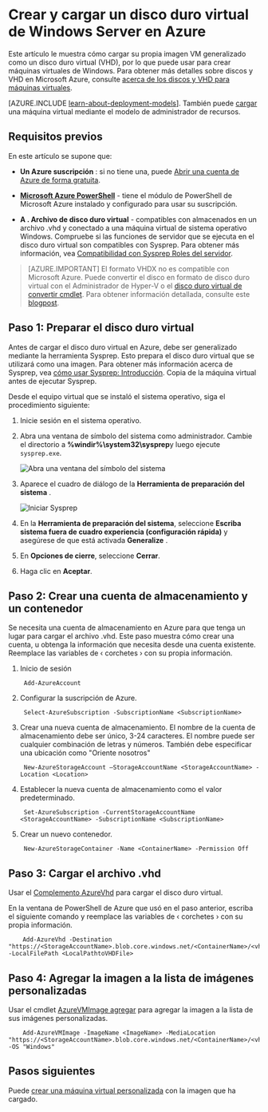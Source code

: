 <properties
    pageTitle="Crear y cargar una imagen de máquina virtual con Powershell | Microsoft Azure"
    description="Aprenda a crear y cargar una imagen de Windows Server generalized (disco duro virtual) mediante el modelo de implementación clásica y Powershell de Azure."
    services="virtual-machines-windows"
    documentationCenter=""
    authors="cynthn"
    manager="timlt"
    editor="tysonn"
    tags="azure-service-management"/>

<tags
    ms.service="virtual-machines-windows"
    ms.workload="infrastructure-services"
    ms.tgt_pltfrm="vm-windows"
    ms.devlang="na"
    ms.topic="article"
    ms.date="07/21/2016"
    ms.author="cynthn"/>

# <a name="create-and-upload-a-windows-server-vhd-to-azure"></a>Crear y cargar un disco duro virtual de Windows Server en Azure

Este artículo le muestra cómo cargar su propia imagen VM generalizado como un disco duro virtual (VHD), por lo que puede usar para crear máquinas virtuales de Windows. Para obtener más detalles sobre discos y VHD en Microsoft Azure, consulte [acerca de los discos y VHD para máquinas virtuales](virtual-machines-linux-about-disks-vhds.md).


[AZURE.INCLUDE [learn-about-deployment-models](../../includes/learn-about-deployment-models-classic-include.md)]. También puede [cargar](virtual-machines-windows-upload-image.md) una máquina virtual mediante el modelo de administrador de recursos. 

## <a name="prerequisites"></a>Requisitos previos

En este artículo se supone que:

- **Un Azure suscripción** : si no tiene una, puede [Abrir una cuenta de Azure de forma gratuita](/pricing/free-trial/?WT.mc_id=A261C142F).

- **[Microsoft Azure PowerShell](../powershell-install-configure.md)** - tiene el módulo de PowerShell de Microsoft Azure instalado y configurado para usar su suscripción. 

- **A . Archivo de disco duro virtual** - compatibles con almacenados en un archivo .vhd y conectado a una máquina virtual de sistema operativo Windows. Compruebe si las funciones de servidor que se ejecuta en el disco duro virtual son compatibles con Sysprep. Para obtener más información, vea [Compatibilidad con Sysprep Roles del servidor](https://msdn.microsoft.com/windows/hardware/commercialize/manufacture/desktop/sysprep-support-for-server-roles).

> [AZURE.IMPORTANT] El formato VHDX no es compatible con Microsoft Azure. Puede convertir el disco en formato de disco duro virtual con el Administrador de Hyper-V o el [disco duro virtual de convertir cmdlet](http://technet.microsoft.com/library/hh848454.aspx). Para obtener información detallada, consulte este [blogpost](http://blogs.msdn.com/b/virtual_pc_guy/archive/2012/10/03/using-powershell-to-convert-a-vhd-to-a-vhdx.aspx).

## <a name="step-1-prep-the-vhd"></a>Paso 1: Preparar el disco duro virtual 

Antes de cargar el disco duro virtual en Azure, debe ser generalizado mediante la herramienta Sysprep. Esto prepara el disco duro virtual que se utilizará como una imagen. Para obtener más información acerca de Sysprep, vea [cómo usar Sysprep: Introducción](http://technet.microsoft.com/library/bb457073.aspx). Copia de la máquina virtual antes de ejecutar Sysprep.

Desde el equipo virtual que se instaló el sistema operativo, siga el procedimiento siguiente:

1. Inicie sesión en el sistema operativo.

2. Abra una ventana de símbolo del sistema como administrador. Cambie el directorio a **%windir%\system32\sysprep**y luego ejecute `sysprep.exe`.

    ![Abra una ventana del símbolo del sistema](./media/virtual-machines-windows-classic-createupload-vhd/sysprep_commandprompt.png)

3.  Aparece el cuadro de diálogo de la **Herramienta de preparación del sistema** .

    ![Iniciar Sysprep](./media/virtual-machines-windows-classic-createupload-vhd/sysprepgeneral.png)

4.  En la **Herramienta de preparación del sistema**, seleccione **Escriba sistema fuera de cuadro experiencia (configuración rápida)** y asegúrese de que está activada **Generalize** .

5.  En **Opciones de cierre**, seleccione **Cerrar**.

6.  Haga clic en **Aceptar**.

## <a name="step-2-create-a-storage-account-and-a-container"></a>Paso 2: Crear una cuenta de almacenamiento y un contenedor

Se necesita una cuenta de almacenamiento en Azure para que tenga un lugar para cargar el archivo .vhd. Este paso muestra cómo crear una cuenta, u obtenga la información que necesita desde una cuenta existente. Reemplace las variables de &lsaquo; corchetes &rsaquo; con su propia información.

1. Inicio de sesión

        Add-AzureAccount

1. Configurar la suscripción de Azure.

        Select-AzureSubscription -SubscriptionName <SubscriptionName> 

2. Crear una nueva cuenta de almacenamiento. El nombre de la cuenta de almacenamiento debe ser único, 3-24 caracteres. El nombre puede ser cualquier combinación de letras y números. También debe especificar una ubicación como "Oriente nosotros"
        
        New-AzureStorageAccount –StorageAccountName <StorageAccountName> -Location <Location>

3. Establecer la nueva cuenta de almacenamiento como el valor predeterminado.
        
        Set-AzureSubscription -CurrentStorageAccountName <StorageAccountName> -SubscriptionName <SubscriptionName>

4. Crear un nuevo contenedor.

        New-AzureStorageContainer -Name <ContainerName> -Permission Off

 

## <a name="step-3-upload-the-vhd-file"></a>Paso 3: Cargar el archivo .vhd

Usar el [Complemento AzureVhd](http://msdn.microsoft.com/library/dn495173.aspx) para cargar el disco duro virtual.

En la ventana de PowerShell de Azure que usó en el paso anterior, escriba el siguiente comando y reemplace las variables de &lsaquo; corchetes &rsaquo; con su propia información.

        Add-AzureVhd -Destination "https://<StorageAccountName>.blob.core.windows.net/<ContainerName>/<vhdName>.vhd" -LocalFilePath <LocalPathtoVHDFile>


## <a name="step-4-add-the-image-to-your-list-of-custom-images"></a>Paso 4: Agregar la imagen a la lista de imágenes personalizadas

Usar el cmdlet [AzureVMImage agregar](https://msdn.microsoft.com/library/mt589167.aspx) para agregar la imagen a la lista de sus imágenes personalizadas.

        Add-AzureVMImage -ImageName <ImageName> -MediaLocation "https://<StorageAccountName>.blob.core.windows.net/<ContainerName>/<vhdName>.vhd" -OS "Windows"


## <a name="next-steps"></a>Pasos siguientes

Puede [crear una máquina virtual personalizada](virtual-machines-windows-classic-createportal.md) con la imagen que ha cargado.

